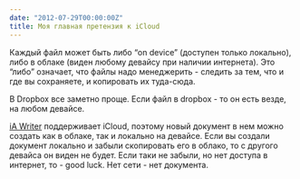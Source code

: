 ```yaml
---
date: "2012-07-29T00:00:00Z"
title: Моя главная претензия к iCloud
---
```


Каждый файл может быть либо “on device” (доступен только локально), либо в облаке (виден любому девайсу при наличии интернета). Это “либо” означает, что файлы надо менеджерить - следить за тем, что и где вы сохраняете, и копировать их туда-сюда.

В Dropbox все заметно проще. Если файл в dropbox - то он есть везде, на любом девайсе.

[iA Writer](http://www.iawriter.com/) поддерживает iCloud, поэтому новый документ в нем можно создать как в облаке, так и локально на девайсе. Если вы создали документ локально и забыли скопировать его в облако, то с другого девайса он виден не будет. Если таки не забыли, но нет доступа в интернет, то - good luck. Нет сети - нет документа.